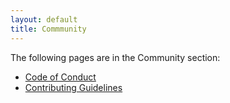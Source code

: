 ```yaml
---
layout: default
title: Commmunity
---
```


The following pages are in the Community section:
- [Code of Conduct](/community/CODE_OF_CONDUCT.html)
- [Contributing Guidelines](/community/CONTRIBUTING.html)
